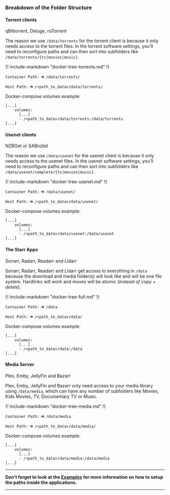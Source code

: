 ### Breakdown of the Folder Structure

#### Torrent clients

qBittorrent, Deluge, ruTorrent

The reason we use `/data/torrents` for the torrent client is because it only needs access to the torrent files. In the torrent software settings, you’ll need to reconfigure paths and can then sort into subfolders like `/data/torrents/{tv|movies|music}`.

{! include-markdown "docker-tree-torrents.md" !}

`Container Path:` => `/data/torrents/`

`Host Path:` => `/<path_to_data>/data/torrents/`

Docker-compose volumes example:

```none
[...]
    volumes:
	  [...]
      - /<path_to_data>/data/torrents:/data/torrents
[...]
```

#### Usenet clients

NZBGet or SABnzbd

The reason we use `/data/usenet` for the usenet client is because it only needs access to the usenet files. In the usenet software settings, you’ll need to reconfigure paths and can then sort into subfolders like `/data/usenet/complete/{tv|movies|music}`.

{! include-markdown "docker-tree-usenet.md" !}

`Container Path:` => `/data/usenet/`

`Host Path:` => `/<path_to_data>/data/usenet/`

Docker-compose volumes example:

```none
[...]
    volumes:
	  [...]
      - /<path_to_data>/data/usenet:/data/usenet
[...]
```

#### The Starr Apps

Sonarr, Radarr, Readarr and Lidarr

Sonarr, Radarr, Readarr and Lidarr get access to everything in `/data` because the download and media folder(s) will look like and will be one file system. Hardlinks will work and moves will be atomic (*instead of copy + delete*).

{! include-markdown "docker-tree-full.md" !}

`Container Path:` => `/data`

`Host Path:` => `/<path_to_data>/data/`

Docker-compose volumes example:

```none
[...]
    volumes:
	  [...]
      - /<path_to_data>/data:/data
[...]
```

#### Media Server

Plex, Emby, JellyFin and Bazarr

Plex, Emby, JellyFin and Bazarr only need access to your media library using `/data/media`, which can have any number of subfolders like Movies, Kids Movies, TV, Documentary TV or Music.

{! include-markdown "docker-tree-media.md" !}

`Container Path:` => `/data/media`

`Host Path:` => `/<path_to_data>/data/media/`

Docker-compose volumes example:

```none
[...]
    volumes:
	  [...]
      - /<path_to_data>/data/media:/data/media
[...]
```

------

**Don't forget to look at the [Examples](/Hardlinks/Examples/) for more information on how to setup the paths inside the applications.**

------
